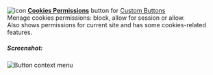 ![icon](https://raw.github.com/Infocatcher/Custom_Buttons/master/Cookies_Permissions/icons/icon.png)&nbsp;<a href="http://infocatcher.github.com/Custom_Buttons/install/cookiesPermissions.html"><strong>Cookies Permissions</strong></a> button for [Custom Buttons](https://addons.mozilla.org/addon/custom-buttons/)
<br>Menage cookies permissions: block, allow for session or allow.
<br>Also shows permissions for current site and has some cookies-related features.

##### Screenshot:
<img src="https://raw.github.com/Infocatcher/Custom_Buttons/master/Cookies_Permissions/cookiesPermissions-en.png" alt="Button context menu" align="top">